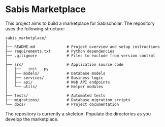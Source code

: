 # Sabis Marketplace

This project aims to build a marketplace for Sabischolar. The repository uses the following structure:

```
sabis_marketplace/
│
├── README.md              # Project overview and setup instructions
├── requirements.txt       # Python dependencies
├── .gitignore             # Files to exclude from version control
│
├── src/                   # Application source code
│   ├── __init__.py
│   ├── models/            # Database models
│   ├── services/          # Business logic
│   ├── api/               # Web API endpoints
│   └── utils/             # Helper modules
│
├── tests/                 # Automated tests
├── migrations/            # Database migration scripts
└── docs/                  # Project documentation
```

The repository is currently a skeleton. Populate the directories as you develop the marketplace.
